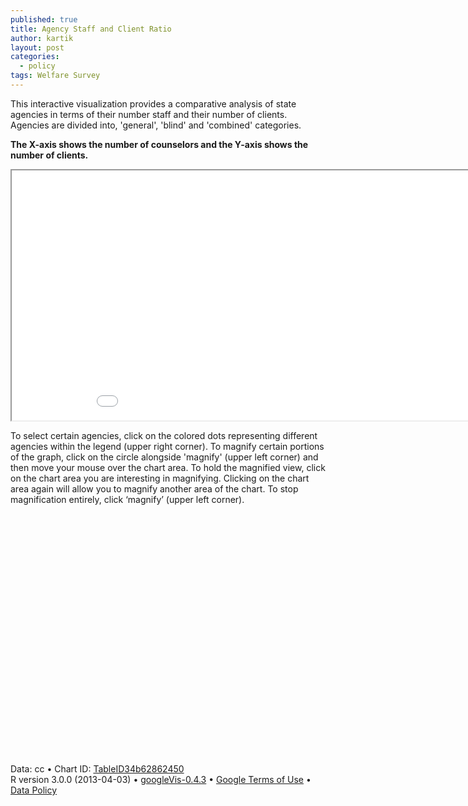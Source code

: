 ```yaml
---
published: true
title: Agency Staff and Client Ratio
author: kartik
layout: post
categories: 
  - policy
tags: Welfare Survey
---
```


This interactive visualization provides a comparative analysis of state agencies in terms of their number staff and their number of clients. Agencies are divided into, 'general', 'blind' and 'combined' categories.

**The X-axis shows the number of counselors and the Y-axis shows the number of clients.**




  <iframe seamless="seamless" scrolling="no" src="/coun_coun.html" width="960" height="400"></iframe>
  
To select certain agencies, click on the colored dots representing different agencies within the legend (upper right corner). To magnify certain portions of the graph, click on the circle alongside 'magnify' (upper left corner) and then move your mouse over the chart area. To hold the magnified view, click on the chart area you are interesting in magnifying. Clicking on the chart area again will allow you to magnify another area of the chart. To stop magnification entirely, click ‘magnify’ (upper left corner).

<script type="text/javascript">
 
// jsData 
function gvisDataTableID34b62862450 () {
  var data = new google.visualization.DataTable();
  var datajson =
[
 [
 "Alabama",
"Combined",
0,
199 
],
[
 "Alaska",
"Combined",
1537,
39 
],
[
 "American Samoa",
"Combined",
205,
4 
],
[
 "Arizona",
"Combined",
12780,
187 
],
[
 "Arkansas",
"Blind",
489,
37 
],
[
 "California",
"Combined",
44869,
724 
],
[
 "Colorado",
"Combined",
10907,
111 
],
[
 "Connecticut",
"Blind",
191,
17 
],
[
 "Connecticut",
"General",
4443,
77 
],
[
 "Delaware",
"Blind",
156,
7 
],
[
 "Delaware",
"General",
6982,
34 
],
[
 "District of Columbia",
"Combined",
0,
54 
],
[
 "Florida",
"Blind",
0,
54 
],
[
 "Florida",
"General",
26667,
439 
],
[
 "Georgia",
"Combined",
15339,
262 
],
[
 "Guam",
"Combined",
2,
8 
],
[
 "Hawaii",
"Combined",
1319,
34 
],
[
 "Idaho",
"Blind",
0,
11 
],
[
 "Idaho",
"General",
7136,
69 
],
[
 "Illinois",
"Combined",
23174,
365 
],
[
 "Indiana",
"Combined",
11472,
186 
],
[
 "Iowa",
"Blind",
239,
20 
],
[
 "Iowa",
"General",
28689,
107 
],
[
 "Kansas",
"Combined",
4186,
83 
],
[
 "Kentucky",
"General",
22660,
144 
],
[
 "Kentucky",
"Blind",
765,
16 
],
[
 "Louisiana",
"Combined",
19263,
104 
],
[
 "Maine",
"General",
5074,
89 
],
[
 "Maine",
"Blind",
304,
24 
],
[
 "Maryland",
"Combined",
14005,
170 
],
[
 "Massachusetts",
"Blind",
1002,
48 
],
[
 "Massachusetts",
"General",
11195,
256 
],
[
 "Michigan",
"Blind",
1040,
36 
],
[
 "Michigan",
"General",
22068,
269 
],
[
 "Minnesota",
"General",
6782,
154 
],
[
 "Minnesota",
"Blind",
0,
20 
],
[
 "Mississippi",
"Combined",
13356,
135 
],
[
 "Missouri",
"General",
15865,
147 
],
[
 "Missouri",
"Blind",
839,
17 
],
[
 "Montana",
"Combined",
2743,
39 
],
[
 "Nebraska",
"Blind",
491,
22 
],
[
 "Nebraska",
"General",
2180,
77 
],
[
 "Nevada",
"Combined",
1537,
49 
],
[
 "New Hampshire",
"Combined",
0,
51 
],
[
 "New Jersey",
"Blind",
500,
42 
],
[
 "New Jersey",
"General",
16241,
116 
],
[
 "New Mexico",
"Blind",
197,
8 
],
[
 "New Mexico",
"General",
6031,
80 
],
[
 "New York",
"Blind",
74,
65 
],
[
 "New York",
"General",
47336,
436 
],
[
 "North Carolina",
"Blind",
1563,
35 
],
[
 "North Carolina",
"General",
34788,
344 
],
[
 "North Dakota",
"Combined",
3159,
54 
],
[
 "Northern Marianas",
"Combined",
97,
3 
],
[
 "Ohio",
"Combined",
0,
259 
],
[
 "Oklahoma",
"Combined",
12860,
204 
],
[
 "Oregon",
"Blind",
264,
16 
],
[
 "Oregon",
"General",
4837,
121 
],
[
 "Pennsylvania",
"Combined",
18469,
416 
],
[
 "Puerto Rico",
"Combined",
22413,
295 
],
[
 "Rhode Island",
"Combined",
4702,
48 
],
[
 "South Carolina",
"Blind",
387,
28 
],
[
 "South Carolina",
"General",
5105,
235 
],
[
 "South Dakota",
"Blind",
169,
9 
],
[
 "South Dakota",
"General",
2162,
43 
],
[
 "Tennessee",
"Combined",
9350,
252 
],
[
 "Texas",
"Blind",
3914,
134 
],
[
 "Texas",
"General",
18953,
548 
],
[
 "Utah",
"Combined",
467,
129 
],
[
 "Vermont",
"Blind",
144,
4 
],
[
 "Vermont",
"General",
4850,
70 
],
[
 "Virgin Islands",
"Combined",
121,
10 
],
[
 "Virginia",
"Blind",
714,
17 
],
[
 "Virginia",
"General",
20253,
273 
],
[
 "Washington",
"Blind",
259,
16 
],
[
 "Washington",
"General",
4539,
119 
],
[
 "West Virginia",
"Combined",
0,
110 
],
[
 "Wisconsin",
"Combined",
22490,
166 
],
[
 "Wyoming",
"Combined",
1721,
29 
] 
];
data.addColumn('string','State Name');
data.addColumn('string','Agency Type');
data.addColumn('number','Number of Clients');
data.addColumn('number','Number of Staff');
data.addRows(datajson);
return(data);
}
 
// jsDrawChart
function drawChartTableID34b62862450() {
  var data = gvisDataTableID34b62862450();
  var options = {};
options["allowHtml"] = true;
options["height"] =    400;

     var chart = new google.visualization.Table(
       document.getElementById('TableID34b62862450')
     );
     chart.draw(data,options);
    

}
  
 
// jsDisplayChart
(function() {
  var pkgs = window.__gvisPackages = window.__gvisPackages || [];
  var callbacks = window.__gvisCallbacks = window.__gvisCallbacks || [];
  var chartid = "table";

  // Manually see if chartid is in pkgs (not all browsers support Array.indexOf)
  var i, newPackage = true;
  for (i = 0; newPackage && i < pkgs.length; i++) {
    if (pkgs[i] === chartid)
      newPackage = false;
  }
  if (newPackage)
    pkgs.push(chartid);

  // Add the drawChart function to the global list of callbacks
  callbacks.push(drawChartTableID34b62862450);
})();
function displayChartTableID34b62862450() {
  var pkgs = window.__gvisPackages = window.__gvisPackages || [];
  var callbacks = window.__gvisCallbacks = window.__gvisCallbacks || [];
  window.clearTimeout(window.__gvisLoad);
  // The timeout is set to 100 because otherwise the container div we are
  // targeting might not be part of the document yet
  window.__gvisLoad = setTimeout(function() {
    var pkgCount = pkgs.length;
    google.load("visualization", "1", { packages:pkgs, callback: function() {
      if (pkgCount != pkgs.length) {
        // Race condition where another setTimeout call snuck in after us; if
        // that call added a package, we must not shift its callback
        return;
      }
      while (callbacks.length > 0)
        callbacks.shift()();
    } });
  }, 100);
}
 
// jsFooter
 </script>
 
<!-- jsChart -->  
<script type="text/javascript" src="https://www.google.com/jsapi?callback=displayChartTableID34b62862450"></script>
 
<!-- divChart -->
  
<div id="TableID34b62862450"
  style="width: 600px; height: 400px;">
</div>
 <div><span>Data: cc &#8226; Chart ID: <a href="Chart_TableID34b62862450.html">TableID34b62862450</a></span><br /> 

<span> 
R version 3.0.0 (2013-04-03) &#8226; <a href="http://code.google.com/p/google-motion-charts-with-r/">googleVis-0.4.3</a>
&#8226; <a href="https://developers.google.com/terms/">Google Terms of Use</a> &#8226; <a href="https://google-developers.appspot.com/chart/interactive/docs/gallery/table.html#Data_Policy">Data Policy</a>
</span></div>